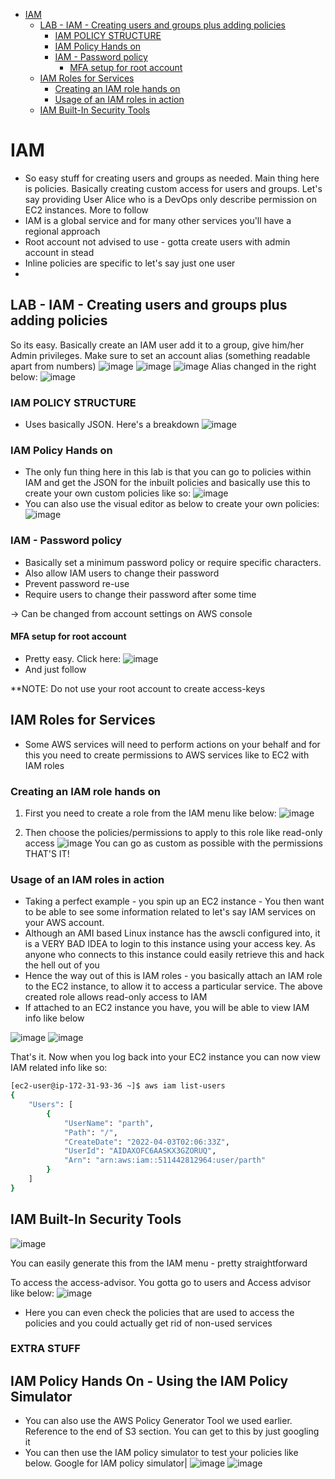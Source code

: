 - [IAM](#iam)
  - [LAB - IAM - Creating users and groups plus adding policies](#lab---iam---creating-users-and-groups-plus-adding-policies)
    - [IAM POLICY STRUCTURE](#iam-policy-structure)
    - [IAM Policy Hands on](#iam-policy-hands-on)
    - [IAM - Password policy](#iam---password-policy)
      - [MFA setup for root account](#mfa-setup-for-root-account)
  - [IAM Roles for Services](#iam-roles-for-services)
    - [Creating an IAM role hands on](#creating-an-iam-role-hands-on)
    - [Usage of an IAM roles in action](#usage-of-an-iam-roles-in-action)
  - [IAM Built-In Security Tools](#iam-built-in-security-tools)


# IAM
- So easy stuff for creating users and groups as needed. Main thing here is policies. Basically creating custom access for users and groups. Let's say providing User Alice who is a DevOps only describe permission on EC2 instances. More to follow
- IAM is a global service and for many other services you'll have a regional approach
- Root account not advised to use - gotta create users with admin account in stead
- Inline policies are specific to let's say just one user
- 

## LAB - IAM - Creating users and groups plus adding policies
So its easy. Basically create an IAM user add it to a group, give him/her Admin privileges. Make sure to set an account alias (something readable apart from numbers) 
![image](https://user-images.githubusercontent.com/43883264/161408024-96e39750-156d-4d66-a94e-242383276d46.png)
![image](https://user-images.githubusercontent.com/43883264/161408034-96904656-1f08-4c9e-a49a-5c9746835d7c.png)
![image](https://user-images.githubusercontent.com/43883264/161408043-c81545e6-4f81-48b7-b7b5-eab224f465e1.png)
Alias changed in the right below:
![image](https://user-images.githubusercontent.com/43883264/161408055-e69a303a-44d3-4107-94a2-16ab168cf2dc.png)


### IAM POLICY STRUCTURE
- Uses basically JSON. Here's a breakdown
![image](https://user-images.githubusercontent.com/43883264/161408917-cd6a01ab-eac9-4e03-b6cb-a80f60604dd0.png)


### IAM Policy Hands on
 - The only fun thing here in this lab is that you can go to policies within IAM and get the JSON for the inbuilt policies and basically use this to create your own custom policies like so:
 ![image](https://user-images.githubusercontent.com/43883264/161889394-c95e6409-b8c0-41e9-a5ec-30a3b67d0c57.png)
- You can also use the visual editor as below to create your own policies:
![image](https://user-images.githubusercontent.com/43883264/161889786-e1578591-48f1-40ff-92d1-e937109a528f.png)

### IAM - Password policy

- Basically set a minimum password policy or require specific characters. 
- Also allow IAM users to change their password
- Prevent password re-use
- Require users to change their password after some time

-> Can be changed from account settings on AWS console

#### MFA setup for root account
- Pretty easy. Click here:
![image](https://user-images.githubusercontent.com/43883264/161890518-1da867d3-2d4c-4c8c-8622-34646350c66f.png)
- And just follow


**NOTE: Do not use your root account to create access-keys



## IAM Roles for Services

- Some AWS services will need to perform actions on your behalf and for this you need to create permissions to AWS services like to EC2 with IAM roles
### Creating an IAM role hands on
1. First you need to create a role from the IAM menu like below:
![image](https://user-images.githubusercontent.com/43883264/162265342-7ad63688-40d7-498d-b694-d3787bd5a06e.png)

2. Then choose the policies/permissions to apply to this role like read-only access
![image](https://user-images.githubusercontent.com/43883264/162265513-9bd2518f-31b3-4a88-a5ba-0fa0f6810a8f.png)
You can go as custom as possible with the permissions
THAT'S IT!

### Usage of an IAM roles in action
- Taking a perfect example - you spin up an EC2 instance - You then want to be able to see some information related to let's say IAM services on your AWS account.
- Although an AMI based Linux instance has the awscli configured into, it is a VERY BAD IDEA to login to this instance using your access key. As anyone who connects to this instance could easily retrieve this and hack the hell out of you
- Hence the way out of this is IAM roles - you basically attach an IAM role to the EC2 instance, to allow it to access a particular service. The above created role allows read-only access to IAM
- If attached to an EC2 instance you have, you will be able to view IAM info like below

![image](https://user-images.githubusercontent.com/43883264/162596403-d19bc490-bfd5-492d-a546-48aa351fd267.png)
![image](https://user-images.githubusercontent.com/43883264/162596409-032671e1-c3a1-4e1c-bf71-41fe0d46675d.png)

That's it. Now when you log back into your EC2 instance you can now view IAM related info like so:
```bash
[ec2-user@ip-172-31-93-36 ~]$ aws iam list-users
{
    "Users": [
        {
            "UserName": "parth",
            "Path": "/",
            "CreateDate": "2022-04-03T02:06:33Z",
            "UserId": "AIDAXOFC6AASKX3GZORUQ", 
            "Arn": "arn:aws:iam::511442812964:user/parth"
        }
    ]
}
```



## IAM Built-In Security Tools
![image](https://user-images.githubusercontent.com/43883264/162265884-1c668685-e046-459f-9cac-079cabd76519.png)

You can easily generate this from the IAM menu - pretty straightforward

To access the access-advisor. You gotta go to users and Access advisor like below:
![image](https://user-images.githubusercontent.com/43883264/162266736-c6965c58-82b3-44de-8937-88de3367933f.png)
- Here you can even check the policies that are used to access the policies and you could actually get rid of non-used services

### EXTRA STUFF
## IAM Policy Hands On - Using the IAM Policy Simulator
- You can also use the AWS Policy Generator Tool we used earlier. Reference to the end of S3 section. You can get to this by just googling it
- You can then use the IAM policy simulator to test your policies like below. Google for IAM policy simulator|
![image](https://user-images.githubusercontent.com/43883264/166001939-c1a07917-1763-49e9-be25-090b5631d95c.png)
![image](https://user-images.githubusercontent.com/43883264/166002006-44d86aaf-37e0-43ab-9feb-61914c8e8199.png)
